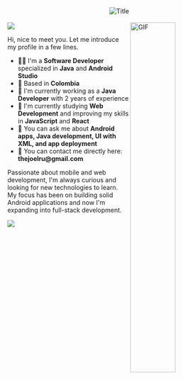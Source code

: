 <div align="center">
  <img src="https://readme-typing-svg.herokuapp.com?font=Architects+Daughter&color=%FFFFFFFF&size=50&center=true&vCenter=true&height=60&width=600&lines=Heyyy!+I'm+Juan+Navarro;i'm+Software+Develop;Welcome+to+my+profile!" alt="Title"></img>
</div>
<br>
  <img src="https://user-images.githubusercontent.com/73097560/115834477-dbab4500-a447-11eb-908a-139a6edaec5c.gif">

<img align="right" alt="GIF" src="https://github.com/abhisheknaiidu/abhisheknaiidu/blob/master/code.gif?raw=true" width="45%"/>
<p width="45%">

<div aria-orientation="horizontal">
<p>
  Hi, nice to meet you. Let me introduce my profile in a few lines.
  <ul>
    <li>👨‍💻 I'm a <b>Software Developer</b> specialized in <b>Java</b> and <b>Android Studio</b></li>
    <li>📍 Based in <b>Colombia</b></li>
    <li>🏢 I'm currently working as a <b>Java Developer</b> with 2 years of experience</li>
    <li>🌱 I'm currently studying <b>Web Development</b> and improving my skills in <b>JavaScript</b> and <b>React</b></li>
    <li>💬 You can ask me about <b>Android apps, Java development, UI with XML, and app deployment</b></li>
    <li>📮 You can contact me directly here: <b>thejoelru@gmail.com</b></li>
  </ul>
  Passionate about mobile and web development, I'm always curious and looking for new technologies to learn.
  <br>My focus has been on building solid Android applications and now I'm expanding into full-stack development.
</p>

<img src="https://user-images.githubusercontent.com/73097560/115834477-dbab4500-a447-11eb-908a-139a6edaec5c.gif">
